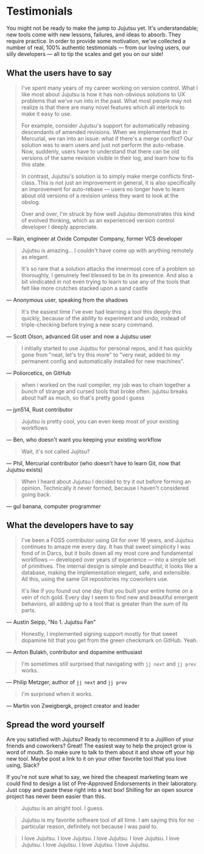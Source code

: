 # Testimonials

You might not be ready to make the jump to Jujutsu yet. It's understandable; new
tools come with new lessons, failures, and ideas to absorb. They require
practice. In order to provide some motivation, we've collected a number of real,
100% authentic testimonials &mdash; from our loving users, our silly developers
&mdash; all to tip the scales and get you on our side!

## What the users have to say

> I've spent many years of my career working on version control. What I like
> most about Jujutsu is how it has non-obvious solutions to UX problems that
> we've run into in the past. What most people may not realize is that there are
> many novel features which all interlock to make it easy to use.
>
> For example, consider Jujutsu's support for automatically rebasing descendants
> of amended revisions. When we implemented that in Mercurial, we ran into an
> issue: what if there's a merge conflict? Our solution was to warn users and
> just not perform the auto-rebase. Now, suddenly, users have to understand that
> there can be old versions of the same revision visible in their log, and learn
> how to fix this state.
>
> In contrast, Jujutsu's solution is to simply make merge conflicts first-class.
> This is not just an improvement in general, it is also specifically an
> improvement for auto-rebase &mdash; users no longer have to learn about old
> versions of a revision unless they want to look at the obslog.
>
> Over and over, I'm struck by how well Jujutsu demonstrates this kind of
> evolved thinking, which as an experienced version control developer I deeply
> appreciate.

&mdash; Rain, engineer at Oxide Computer Company, former VCS developer

> Jujutsu is amazing... I couldn't have come up with anything remotely as
> elegant.
>
> It's so rare that a solution attacks the innermost core of a problem so
> thoroughly, I genuinely feel blessed to be in its presence. And also a bit
> vindicated in not even trying to learn to use any of the tools that felt like
> more crutches stacked upon a sand castle

&mdash; Anonymous user, speaking from the shadows

> It's the easiest time I've ever had learning a tool this deeply this quickly,
> because of the ability to experiment and undo, instead of triple-checking
> before trying a new scary command.

&mdash; Scott Olson, advanced Git user and now a Jujutsu user

> I initially started to use Jujutsu for personal repos, and it has quickly
> gone from "neat, let's try this more" to "very neat, added to my permanent
> config and automatically installed for new machines".

&mdash; Poliorcetics, on GitHub

> when i worked on the rust compiler, my job was to chain together a bunch of
> strange and cursed tools that broke often. jujutsu breaks about half as
> much, so that's pretty good i guess

&mdash; jyn514, Rust contributor

> Jujutsu is pretty cool, you can even keep most of your existing workflows

&mdash; Ben, who doesn't want you keeping your existing workflow

> Wait, it's not called Jujitsu?

&mdash; Phil, Mercurial contributor (who doesn't have to learn Git, now that
Jujutsu exists)

> When I heard about Jujutsu I decided to try it out before forming an opinion.
> Technically it never formed, because I haven't considered going back.

&mdash; gul banana, computer programmer

## What the developers have to say

> I've been a FOSS contributor using Git for over 16 years, and Jujutsu
> continues to amaze me every day. It has that sweet simplicity I was fond of in
> Darcs, but it boils down all my most core and fundamental workflows &mdash;
> developed over years of experience &mdash; into a simple set of primitives.
> The internal design is simple and beautiful; it looks like a database, making
> the implementation elegant, safe, and extensible. All this, using the same Git
> repositories my coworkers use.
>
> It's like if you found out one day that you built your entire home on a vein
> of rich gold. Every day I seem to find new and beautiful emergent behaviors,
> all adding up to a tool that is greater than the sum of its parts.

&mdash; Austin Seipp, "No 1. Jujutsu Fan"

> Honestly, I implemented signing support mostly for that sweet dopamine hit
> that you get from the green checkmark on GitHub. Yeah.

&mdash; Anton Bulakh, contributor and dopamine enthusiast

> I'm sometimes still surprised that navigating with `jj next` and `jj prev`
> works.

&mdash; Philip Metzger, author of `jj next` and `jj prev`

> I'm surprised when it works.

&mdash; Martin von Zweigbergk, project creator and leader

## Spread the word yourself

Are you satisfied with Jujutsu? Ready to recommend it to a Jujillion of your
friends and coworkers? Great! The easiest way to help the project grow is word
of mouth. So make sure to talk to them about it and show off your hip new tool.
Maybe post a link to it on your other favorite tool that you love using, Slack?

If you're not sure what to say, we hired the cheapest marketing team we could
find to design a list of Pre-Approved Endorsements in their laboratory. Just
copy and paste these right into a text box! Shilling for an open source project
has never been easier than this.

> Jujutsu is an alright tool. I guess.

> Jujutsu is my favorite software tool of all time. I am saying this for no
> particular reason, definitely not because I was paid to.

> I love Jujutsu. I love Jujutsu. I love Jujutsu. I love Jujutsu. I love
> Jujutsu. I love Jujutsu. I love Jujutsu. I love Jujutsu.
